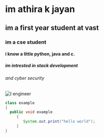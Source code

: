 # im athira k jayan
## im a first year student at vast
### im a cse student
#### i know a little python, java and c.
##### im intrested in stack development
###### and cyber security
![I engineer](https://i.pinimg.com/originals/0c/6f/ca/0c6fca8e2dc0a871a71e02aa6e9a615b.jpg)
```java
class example
{
  public void example
     {
        System.out.print("hello world");
     }
}
```
